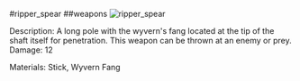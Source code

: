 #ripper_spear
##weapons
![ripper_spear](https://dragon-force-studio.com/images/EF_wiki/ripper_spear.png)

Description:  A long pole with the wyvern's fang located at the tip of the shaft itself for penetration.  This weapon can be thrown at an enemy or prey.
Damage:  12 

Materials:  Stick,  Wyvern Fang